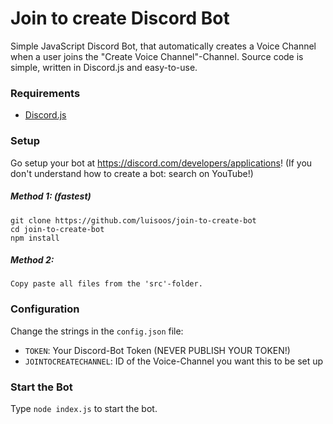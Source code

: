 # Join to create Discord Bot
Simple JavaScript Discord Bot, that automatically creates a Voice Channel when a user joins the "Create Voice Channel"-Channel.
Source code is simple, written in Discord.js and easy-to-use.

### Requirements
 - [Discord.js](https://discord.js.org/#/)

### Setup

Go setup your bot at https://discord.com/developers/applications!
    (If you don't understand how to create a bot: search on YouTube!)

##### Method 1: (fastest)
    
    git clone https://github.com/luisoos/join-to-create-bot
    cd join-to-create-bot
    npm install
    

##### Method 2: 
    Copy paste all files from the 'src'-folder.


### Configuration

Change the strings in the `config.json` file:
 - `TOKEN`: Your Discord-Bot Token (NEVER PUBLISH YOUR TOKEN!)
 - `JOINTOCREATECHANNEL`: ID of the Voice-Channel you want this to be set up


### Start the Bot
Type `node index.js` to start the bot.
